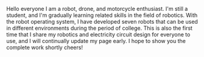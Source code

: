 Hello everyone
I am a robot, drone, and motorcycle enthusiast.
I'm still a student, and I'm gradually learning related skills in the field of robotics.
With the robot operating system, I have developed seven robots that can be used in different environments during the period of college.
This is also the first time that I share my robotics and electricity circuit design for everyone to use, and I will continually update my page early.
I hope to show you the complete work shortly
cheers!
